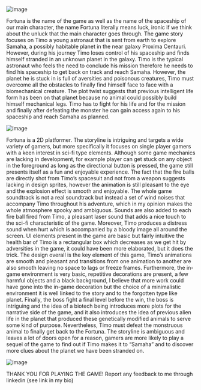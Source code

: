 ![image](https://user-images.githubusercontent.com/44699188/170744078-7fabff37-d0de-4980-b5f0-22309501051e.png)

Fortuna is the name of the game as well as the name of the spaceship of our main character, the name 
Fortuna literally means luck, ironic if we think about the unluck that the main character goes through. 
The game story focuses on Timo a young astronaut that is sent from earth to explore Samaha, a possibly 
habitable planet in the near galaxy Proxima Centauri. However, during his journey Timo loses control of 
his spaceship and finds himself stranded in an unknown planet in the galaxy. Timo is the typical astronaut 
who feels the need to conclude his mission therefore he needs to find his spaceship to get back on track 
and reach Samaha. However, the planet he is stuck in is full of aversities and poisonous creatures, Timo 
must overcome all the obstacles to finally find himself face to face with a biomechanical creature. The 
plot twist suggests that previous intelligent life form has been on that planet because no animal could 
possibly build himself mechanical legs. Timo has to fight for his life and for the mission and finally 
after defeating the monster he can gain access again to his spaceship and reach Samaha as planned.

![image](https://user-images.githubusercontent.com/44699188/170744472-7c74363d-3aa6-4153-808e-f1be42049fdd.png)

Fortuna is a 2D platformer. The storyline is intriguing and targets a wide variety of gamers, but more specifically it focuses on 
single player gamers with a keen interest in sci-fi type elements. Although some game mechanics are 
lacking in development, for example player can get stuck on any object in the foreground as long as 
the directional button is pressed, the game still presents itself as a fun and enjoyable experience. 
The fact that the fire balls are directly shot from Timo’s spacesuit and not from a weapon suggests 
lacking in design sprites, however the animation is still pleasant to the eye and the explosion effect is 
smooth and enjoyable. The whole game soundtrack is not a real soundtrack but instead a set of wind 
noises that accompany Timo throughout his adventure, which in my opinion makes the whole 
atmosphere spooky and ambiguous. Sounds are also added to each fire ball fired from Timo, a 
pleasant laser sound that adds a nice touch to the sci-fi characteristic of the game. Moreover, Timo 
produces a distress sound when hurt which is accompanied by a bloody image all around the screen. 
UI elements present in the game are basic but fairly intuitive the health bar of Timo is a rectangular 
box which decreases as we get hit by adversities in the game, it could have been more elaborated,
but it does the trick. The design overall is the key element of this game, Timo’s animations are 
smooth and pleasant and transitions from one animation to another are also smooth leaving no 
space to lags or freeze frames. Furthermore, the in-game environment is very basic, repetitive
decorations are present, a few harmful objects and a black background, I believe that more work 
could have gone into the in-game decoration but the choice of a minimalistic environment it is well 
linked to the story and to the forgotten type like planet. Finally, the boss fight a final level before the 
win, the boss is intriguing and the idea of a biotech being introduces more plots for the narrative 
side of the game, and it also introduces the idea of previous alien life in the planet that produced 
these genetically modified animals to serve some kind of purpose. Nevertheless, Timo must defeat 
the monstruous animal to finally get back to the Fortuna. The storyline is ambiguous and leaves a lot 
of doors open for a reason, gamers are more likely to play a sequel of the game to find out if Timo 
makes it to “Samaha” and to discover more clues about the planet we have been stranded on.

![image](https://user-images.githubusercontent.com/44699188/170744557-69cc329f-7325-4f8c-856f-30985a91d341.png)

THANK YOU FOR PLAYING THE GAME! Report any feedback to me through linkedin (see link in my bio)
